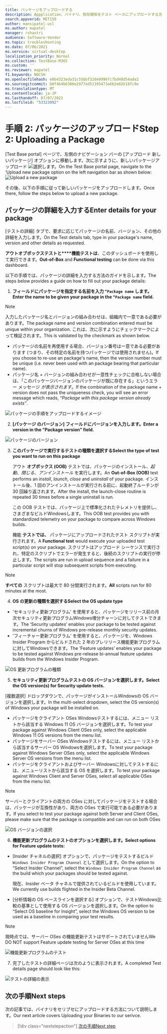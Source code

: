 ```yaml
---
title: パッケージをアップロードする
description: Appplication、バイナリ、依存関係をテスト ベースにアップロードする方法
search.appverid: MET150
author: mansipatel-usl
ms.author: mapatel
manager: rshastri
audience: Software-Vendor
ms.topic: troubleshooting
ms.date: 07/06/2021
ms.service: virtual-desktop
localization_priority: Normal
ms.collection: TestBase-M365
ms.custom: ''
ms.reviewer: mapatel
f1.keywords: NOCSH
ms.openlocfilehash: e8b4323eda31c55bbf32de0996fc7bd48d54ade2
ms.sourcegitcommit: b0f464b6300e2977ed51395473a6b2e02b18fc9e
ms.translationtype: MT
ms.contentlocale: ja-JP
ms.lasthandoff: 07/07/2021
ms.locfileid: "53323092"
---
```

# <a name="step-2-uploading-a-package"></a><span data-ttu-id="7d856-103">手順 2: パッケージのアップロード</span><span class="sxs-lookup"><span data-stu-id="7d856-103">Step 2: Uploading a Package</span></span>

<span data-ttu-id="7d856-104">[Test Base portal] ページで、左側のナビゲーション バーの [アップロード 新しいパッケージ] オプションに移動します。次に示すように、新しいパッケージアップロード ![ 選択します。](Media/Upload-New-Package.png)</span><span class="sxs-lookup"><span data-stu-id="7d856-104">On the Test Base portal page, navigate to the ‘Upload new package option on the left navigation bar as shown below: ![Upload a new package](Media/Upload-New-Package.png)</span></span>

<span data-ttu-id="7d856-105">その後、以下の手順に従って新しいパッケージをアップロードします。</span><span class="sxs-lookup"><span data-stu-id="7d856-105">Once there, follow the steps below to upload a new package.</span></span>

## <a name="enter-details-for-your-package"></a><span data-ttu-id="7d856-106">パッケージの詳細を入力する</span><span class="sxs-lookup"><span data-stu-id="7d856-106">Enter details for your package</span></span>

<span data-ttu-id="7d856-107">[テストの詳細] タブで、要求に応じてパッケージの名前、バージョン、その他の詳細を入力します。</span><span class="sxs-lookup"><span data-stu-id="7d856-107">On the Test details tab, type in your package's name, version and other details as requested.</span></span> 

<span data-ttu-id="7d856-108">**アウトオブボックステストと\*\*\*\*機能テストは**、このダッシュボードを使用して実行できます。</span><span class="sxs-lookup"><span data-stu-id="7d856-108">**Out-of-Box** and **Functional testing** can be done via this dashboard.</span></span>

<span data-ttu-id="7d856-109">以下の手順では、パッケージの詳細を入力する方法のガイドを示します。</span><span class="sxs-lookup"><span data-stu-id="7d856-109">The steps below provides a guide on how to fill out your package details:</span></span>

1.  <span data-ttu-id="7d856-110">**フィールドにパッケージを指定する名前を入力 ```“Package name``` します。**</span><span class="sxs-lookup"><span data-stu-id="7d856-110">**Enter the name to be given your package in the ```“Package name``` field.**</span></span>

> [!Note]  
> <span data-ttu-id="7d856-111">入力したパッケージ名とバージョンの組み合わせは、組織内で一意である必要があります。</span><span class="sxs-lookup"><span data-stu-id="7d856-111">The package name and version combination entered must be unique within your organization.</span></span> <span data-ttu-id="7d856-112">これは、次に示すようにチェックマークによって検証されます。</span><span class="sxs-lookup"><span data-stu-id="7d856-112">This is validated by the checkmark as shown below.</span></span>
  
  - <span data-ttu-id="7d856-113">パッケージの名前を再使用する場合、バージョン番号は一意である必要があります (つまり、その特定の名前を持つパッケージでは使用されません)。</span><span class="sxs-lookup"><span data-stu-id="7d856-113">If you choose to re-use an package's name, then the version number must be unique (i.e. never been used with an package bearing that particular name).</span></span>
  - <span data-ttu-id="7d856-114">パッケージ名 + バージョンの組み合わせが一意性チェックに合格しない場合は、「このパッケージバージョンのパッケージが既に存在する」というエラー メッセージ *が表示されます*。</span><span class="sxs-lookup"><span data-stu-id="7d856-114">If the combination of the package name + version does not pass the uniqueness check, you will see an error message which reads, *“Package with this package version already exists”*.</span></span> 

![パッケージの手順をアップロードするイメージ](Media/Instructions.png)

2. <span data-ttu-id="7d856-116">**[パッケージ のバージョン] フィールドにバージョンを入力します。**</span><span class="sxs-lookup"><span data-stu-id="7d856-116">**Enter a version in the “Package version” field.**</span></span>

![パッケージのバージョン](Media/ApplicationVersion.png)

3.  <span data-ttu-id="7d856-118">**このパッケージで実行するテストの種類を選択する**</span><span class="sxs-lookup"><span data-stu-id="7d856-118">**Select the type of test you want to run on this package**</span></span>

    <span data-ttu-id="7d856-119">アウト **オブボックス (OOB)** テストでは、パッケージのインストール、*起動*、*閉じる*、*アンインストール* を実行します。</span><span class="sxs-lookup"><span data-stu-id="7d856-119">An **Out-of-Box (OOB)** test performs an *install*, *launch*, *close* and *uninstall* of your package.</span></span> <span data-ttu-id="7d856-120">インストール後、1 回のアンインストールが実行される前に、起動終了ルーチンが 30 回繰り返されます。</span><span class="sxs-lookup"><span data-stu-id="7d856-120">After the install, the launch-close routine is repeated 30 times before a single uninstall is run.</span></span> 
    
    <span data-ttu-id="7d856-121">この OOB テストでは、パッケージ上で標準化されたテレメトリを提供し、さまざまなビルドWindowsします。</span><span class="sxs-lookup"><span data-stu-id="7d856-121">This OOB test provides you with standardized telemetry on your package to compare across Windows builds.</span></span>

    <span data-ttu-id="7d856-122">機能 **テストでは、** パッケージにアップロードされたテスト スクリプトが実行されます。</span><span class="sxs-lookup"><span data-stu-id="7d856-122">A **Functional test** would execute your uploaded test script(s) on your package.</span></span> <span data-ttu-id="7d856-123">スクリプトはアップロード シーケンスで実行され、特定のスクリプトでエラーが発生すると、後続のスクリプトの実行が停止します。</span><span class="sxs-lookup"><span data-stu-id="7d856-123">The scripts are run in upload sequence and a failure in a particular script will stop subsequent scripts from executing.</span></span>

> [!Note]
> <span data-ttu-id="7d856-124">**すべての** スクリプトは最大で 80 分間実行されます。</span><span class="sxs-lookup"><span data-stu-id="7d856-124">**All** scripts run for 80 minutes at the most.</span></span> 
    
4.  <span data-ttu-id="7d856-125">**OS の更新の種類を選択する**</span><span class="sxs-lookup"><span data-stu-id="7d856-125">**Select the OS update type**</span></span>

   - <span data-ttu-id="7d856-126">'セキュリティ更新プログラム' を使用すると、パッケージをリリース前の月次セキュリティ更新プログラムWindows増分チャーンに対してテストできます。</span><span class="sxs-lookup"><span data-stu-id="7d856-126">The ‘Security updates’ enables your package to be tested against incremental churns of Windows pre-release monthly security updates.</span></span> 
   - <span data-ttu-id="7d856-127">'フィーチャー更新プログラム' を使用すると、パッケージを、Windows Insider Program からビルドされた 2 年のプレリリース機能更新プログラムに対してWindowsできます。</span><span class="sxs-lookup"><span data-stu-id="7d856-127">The ‘Feature updates’ enables your package to be tested against Windows pre-release bi-annual feature updates builds from the Windows Insider Program.</span></span>
<!---
Change to the correct picture
-->
![OS 更新プログラムの種類](Media/OSUpdateType.png)

5.  <span data-ttu-id="7d856-129">**セキュリティ更新プログラムテストの OS バージョンを選択します。**</span><span class="sxs-lookup"><span data-stu-id="7d856-129">**Select the OS version(s) for Security update tests.**</span></span>

<span data-ttu-id="7d856-130">[複数選択] ドロップダウンで、パッケージがインストールWindowsの OS バージョンを選択します。</span><span class="sxs-lookup"><span data-stu-id="7d856-130">In the multi-select dropdown, select the OS version(s) of Windows your package will be installed on.</span></span> 

  - <span data-ttu-id="7d856-131">パッケージをクライアント OSes Windowsテストするには、メニュー リストから該当する Windows 11 OS バージョンを選択します。</span><span class="sxs-lookup"><span data-stu-id="7d856-131">To test your package against Windows Client OSes only, select the applicable Windows 11 OS versions from the menu list.</span></span>
  - <span data-ttu-id="7d856-132">パッケージをサーバー OSes Windowsテストするには、メニュー リストから該当するサーバー OS Windowsを選択します。</span><span class="sxs-lookup"><span data-stu-id="7d856-132">To test your package against Windows Server OSes only, select the applicable Windows Server OS versions from the menu list.</span></span>
  - <span data-ttu-id="7d856-133">パッケージをクライアントおよびサーバー Windowsに対してテストするには、メニューリストから該当する OS を選択します。</span><span class="sxs-lookup"><span data-stu-id="7d856-133">To test your package against Windows Client and Server OSes, select all applicable OSes from the menu list.</span></span> 

> [!Note]
> <span data-ttu-id="7d856-134">サーバーとクライアントの両方の OSes に対してパッケージをテストする場合は、パッケージが互換性があり、両方の OSes で実行可能である必要があります。</span><span class="sxs-lookup"><span data-stu-id="7d856-134">If you select to test your package against both Server and Client OSes, please make sure that the package is compatible and can run on both OSes</span></span>


![OS バージョンの選択](Media/OSVersion.png)
<!---
Change to the correct picture
-->
6.  <span data-ttu-id="7d856-136">**機能更新プログラムのテストのオプションを選択します。**</span><span class="sxs-lookup"><span data-stu-id="7d856-136">**Select options for Feature update tests:**</span></span>

  - <span data-ttu-id="7d856-137">[Insider チャネルの選択] オプションで、パッケージをテストするビルド ```Windows Insider Program Channel``` として選択します。</span><span class="sxs-lookup"><span data-stu-id="7d856-137">On the option to “Select Insider Channel”, select the ```Windows Insider Program Channel``` as the build which your packages should be tested against.</span></span>
  
    <span data-ttu-id="7d856-138">現在、Insider ベータ チャネルで提供されているビルドを使用しています。</span><span class="sxs-lookup"><span data-stu-id="7d856-138">We currently use builds flighted in the Insider Beta Channel.</span></span>

  - <span data-ttu-id="7d856-139">[分析情報の OS ベースラインを選択する] オプションで、テストWindows比較の基準として使用する OS バージョンを選択します。</span><span class="sxs-lookup"><span data-stu-id="7d856-139">On the option to “Select OS baseline for Insight”, select the Windows OS version to be used as a baseline in comparing your test results.</span></span> 

> [!Note]
> <span data-ttu-id="7d856-140">現時点では、サーバー OSes の機能更新テストはサポートされていません</span><span class="sxs-lookup"><span data-stu-id="7d856-140">We DO NOT support Feature update testing for Server OSes at this time</span></span>
<!---
Note to actual note format for markdown
-->
<!---
Change to the correct picture
-->
![機能更新プログラムのテスト](Media/FeatureUpdate.png)

7.  <span data-ttu-id="7d856-142">完了したテストの詳細ページは次のように表示されます。</span><span class="sxs-lookup"><span data-stu-id="7d856-142">A completed Test details page should look like this:</span></span> 

![テストの詳細の表示](Media/TestDetails.png)
## <a name="next-steps"></a><span data-ttu-id="7d856-144">次の手順</span><span class="sxs-lookup"><span data-stu-id="7d856-144">Next steps</span></span>

<span data-ttu-id="7d856-145">次の記事では、バイナリをセリブセにアップロードする方法について説明します。</span><span class="sxs-lookup"><span data-stu-id="7d856-145">Our next article covers Uploading your Binaries to our serivce.</span></span>
> [!div class="nextstepaction"]
> [<span data-ttu-id="7d856-146">次の手順</span><span class="sxs-lookup"><span data-stu-id="7d856-146">Next step</span></span>](binaries.md)

<!---
Add button for next page
-->

